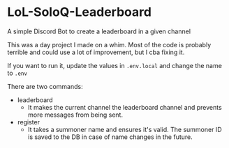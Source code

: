 # LoL-SoloQ-Leaderboard
A simple Discord Bot to create a leaderboard in a given channel

This was a day project I made on a whim. Most of the code is probably terrible and could use a lot of improvement, but I cba fixing it.

If you want to run it, update the values in `.env.local` and change the name to `.env`

There are two commands:

- leaderboard
  - It makes the current channel the leaderboard channel and prevents more messages from being sent.
- register
  - It takes a summoner name and ensures it's valid. The summoner ID is saved to the DB in case of name changes in the future.
